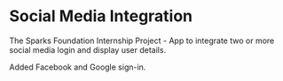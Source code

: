 # Social Media Integration
The Sparks Foundation Internship Project - App to integrate two or more social media login and display user details.

Added Facebook and Google sign-in.
